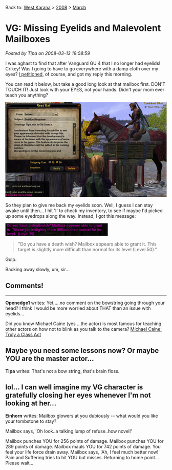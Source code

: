Back to: [West Karana](/posts/westkarana.md) > [2008](/posts/2008/westkarana.md) > [March](./westkarana.md)
# VG: Missing Eyelids and Malevolent Mailboxes

*Posted by Tipa on 2008-03-13 19:08:59*

I was aghast to find that after Vanguard GU 4 that I no longer had eyelids! Crikey! Was I going to have to go everywhere with a damp cloth over my eyes? [I petitioned](../../../index.php/2008/03/12/vg-can-i-have-my-eyelids-back/), of course, and got my reply this morning.

You can read it below, but take a good long look at that mailbox first. DON'T TOUCH IT! Just look with your EYES, not your hands. Didn't your mom ever teach you anything?

![vgclient-2008-03-13-07-15-11-70.jpg](../../../uploads/2008/03/vgclient-2008-03-13-07-15-11-70.jpg)

So they plan to give me back my eyelids soon. Well, I guess I can stay awake until then... I hit 'I' to check my inventory, to see if maybe I'd picked up some eyedrops along the way. Instead, I got this message:

![vgclient-2008-03-13-07-16-03-29.jpg](../../../uploads/2008/03/vgclient-2008-03-13-07-16-03-29.jpg)


> "Do you have a death wish? Mailbox appears able to grant it. This target is slightly more difficult than normal for its level (Level 50)."




Gulp.

Backing away slowly, um, sir...

## Comments!
---
**Openedge1** writes: Yet,....no comment on the bowstring going through your head? I think I would be more worried about THAT than an issue with eyelids...

Did you know Michael Caine (yes ...the actor) is most famous for teaching other actors on how not to blink as you talk to the camera? [Michael Caine: Truly a Class Act](http://www.independent.co.uk/news/people/michael-caine-truly-a-class-act-not-a-lot--of-people-know-that-746608.html)

Maybe you need some lessons now? Or maybe YOU are the master actor...
---
**Tipa** writes: That's not a bow string, that's brain floss.

lol... I can well imagine my VG character is gratefully closing her eyes whenever I'm not looking at her...
---
**Einhorn** writes: Mailbox glowers at you dubiously -- what would you like your tombstone to stay?

Mailbox says, 'Oh look..a talking lump of refuse..how novel!'

Mailbox punches YOU for 256 points of damage.
Mailbox punches YOU for 289 points of damage.
Mailbox mauls YOU for 742 points of damage.
You feel your life force drain away.
Mailbox says, 'Ah, I feel much better now!'
Pain and Suffering tries to hit YOU but misses.
Returning to home point... Please wait...
